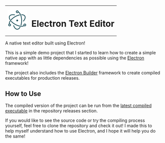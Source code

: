 <table>
  <tr>
    <td>
      <img width="64" src="resources/icon.svg">
    </td>
    <td>
      <h1>Electron Text Editor</h1>
    </td>
  </tr>
</table>

A native text editor built using Electron!

This is a simple demo project that I started to learn how to create a simple native app with as little dependencies as possible using the [Electron](https://www.electronjs.org/) framework!

The project also includes the [Electron Builder](https://github.com/electron-userland/electron-builder) framework to create compiled executables for production releases.

## How to Use
The compiled version of the project can be run from the [latest compiled executable](https://github.com/Offroaders123/Electron-Text-Editor/releases/latest) in the repository releases section.

If you would like to see the source code or try the compiling process yourself, feel free to clone the repository and check it out! I made this to help myself understand how to use Electron, and I hope it will help you do the same!